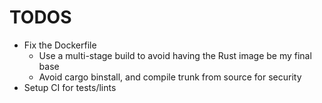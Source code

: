 # TODOS

- Fix the Dockerfile
  - Use a multi-stage build to avoid having the Rust image be my final base
  - Avoid cargo binstall, and compile trunk from source for security
- Setup CI for tests/lints
